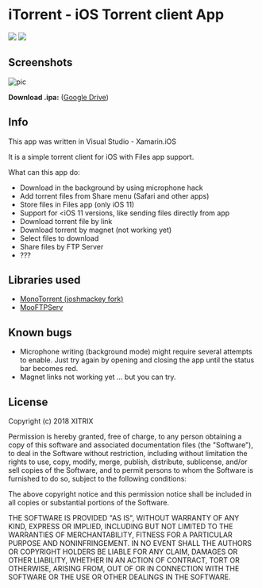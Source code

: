 # iTorrent - iOS Torrent client App

![](https://www.bitrise.io/app/fb04a8ae5980d0e0/status.svg?token=XwFNndLUAUGMJC1FgOKMFw&branch=master)
![](https://img.shields.io/badge/iOS-9.3+-blue.svg)

## Screenshots

![pic](https://user-images.githubusercontent.com/9553519/39586699-5eea36c4-4f00-11e8-81c0-b437a0945bd5.png)

**Download .ipa:** ([Google Drive](https://drive.google.com/open?id=1lCdjScAPKwgkWRdWrgx6qdFX2vsoX5Gt))

## Info

This app was written in Visual Studio - Xamarin.iOS

It is a simple torrent client for iOS with Files app support.

What can this app do:
- Download in the background by using microphone hack
- Add torrent files from Share menu (Safari and other apps)
- Store files in Files app (only iOS 11)
- Support for <iOS 11 versions, like sending files directly from app
- Download torrent file by link
- Download torrent by magnet (not working yet)
- Select files to download
- Share files by FTP Server
- ??? 

## Libraries used

- [MonoTorrent (joshmackey fork)](https://github.com/joshmackey/monotorrent)
- [MooFTPServ](https://github.com/mooware/mooftpserv)

## Known bugs

- Microphone writing (background mode) might require several attempts to enable. Just try again by opening and closing the app until the status bar becomes red.
- Magnet links not working yet ... but you can try.

## License

Copyright (c) 2018 XITRIX

Permission is hereby granted, free of charge, to any person obtaining a copy
of this software and associated documentation files (the "Software"), to deal 
in the Software without restriction, including without limitation the rights 
to use, copy, modify, merge, publish, distribute, sublicense, and/or sell
copies of the Software, and to permit persons to whom the Software is
furnished to do so, subject to the following conditions:

The above copyright notice and this permission notice shall be included in all
copies or substantial portions of the Software.

THE SOFTWARE IS PROVIDED "AS IS", WITHOUT WARRANTY OF ANY KIND, EXPRESS OR
IMPLIED, INCLUDING BUT NOT LIMITED TO THE WARRANTIES OF MERCHANTABILITY,
FITNESS FOR A PARTICULAR PURPOSE AND NONINFRINGEMENT. IN NO EVENT SHALL THE
AUTHORS OR COPYRIGHT HOLDERS BE LIABLE FOR ANY CLAIM, DAMAGES OR OTHER 
LIABILITY, WHETHER IN AN ACTION OF CONTRACT, TORT OR OTHERWISE, ARISING FROM,
OUT OF OR IN CONNECTION WITH THE SOFTWARE OR THE USE OR OTHER DEALINGS IN THE
SOFTWARE.
